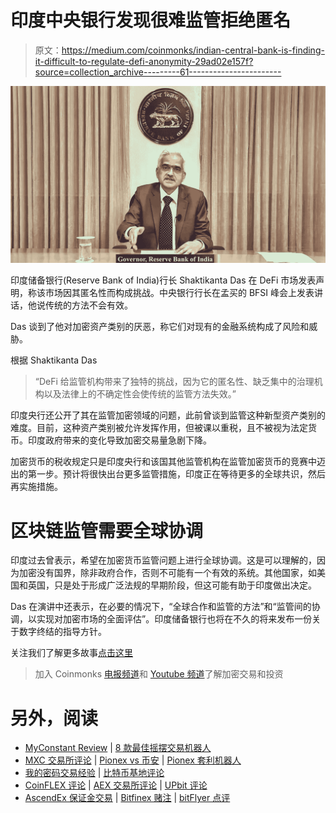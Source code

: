 # 印度中央银行发现很难监管拒绝匿名

> 原文：<https://medium.com/coinmonks/indian-central-bank-is-finding-it-difficult-to-regulate-defi-anonymity-29ad02e157f?source=collection_archive---------61----------------------->

![](img/9d89a042da71c63d71188338275a736e.png)

印度储备银行(Reserve Bank of India)行长 Shaktikanta Das 在 DeFi 市场发表声明，称该市场因其匿名性而构成挑战。中央银行行长在孟买的 BFSI 峰会上发表讲话，他说传统的方法不会有效。

Das 谈到了他对加密资产类别的厌恶，称它们对现有的金融系统构成了风险和威胁。

根据 Shaktikanta Das

> “DeFi 给监管机构带来了独特的挑战，因为它的匿名性、缺乏集中的治理机构以及法律上的不确定性会使传统的监管方法失效。”

印度央行还公开了其在监管加密领域的问题，此前曾谈到监管这种新型资产类别的难度。目前，这种资产类别被允许发挥作用，但被课以重税，且不被视为法定货币。印度政府带来的变化导致加密交易量急剧下降。

加密货币的税收规定只是印度央行和该国其他监管机构在监管加密货币的竞赛中迈出的第一步。预计将很快出台更多监管措施，印度正在等待更多的全球共识，然后再实施措施。

# 区块链监管需要全球协调

印度过去曾表示，希望在加密货币监管问题上进行全球协调。这是可以理解的，因为加密没有国界，除非政府合作，否则不可能有一个有效的系统。其他国家，如美国和英国，只是处于形成广泛法规的早期阶段，但这可能有助于印度做出决定。

Das 在演讲中还表示，在必要的情况下，“全球合作和监管的方法”和“监管间的协调，以实现对加密市场的全面评估”。印度储备银行也将在不久的将来发布一份关于数字终结的指导方针。

关注我们了解更多故事[点击这里](http://t.me/etellworld)

> 加入 Coinmonks [电报频道](https://t.me/coincodecap)和 [Youtube 频道](https://www.youtube.com/c/coinmonks/videos)了解加密交易和投资

# 另外，阅读

*   [MyConstant Review](https://coincodecap.com/myconstant-review) | [8 款最佳摇摆交易机器人](https://coincodecap.com/best-swing-trading-bots)
*   [MXC 交易所评论](/coinmonks/mxc-exchange-review-3af0ec1cba8c) | [Pionex vs 币安](https://coincodecap.com/pionex-vs-binance) | [Pionex 套利机器人](https://coincodecap.com/pionex-arbitrage-bot)
*   [我的密码交易经验](/coinmonks/my-experience-with-crypto-copy-trading-d6feb2ce3ac5) | [比特币基地评论](/coinmonks/coinbase-review-6ef4e0f56064)
*   [CoinFLEX 评论](https://coincodecap.com/coinflex-review) | [AEX 交易所评论](https://coincodecap.com/aex-exchange-review) | [UPbit 评论](https://coincodecap.com/upbit-review)
*   [AscendEx 保证金交易](https://coincodecap.com/ascendex-margin-trading) | [Bitfinex 赌注](https://coincodecap.com/bitfinex-staking) | [bitFlyer 点评](https://coincodecap.com/bitflyer-review)